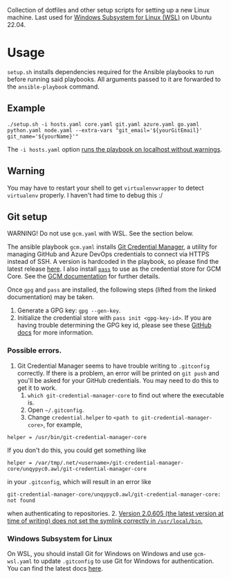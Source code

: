 Collection of dotfiles and other setup scripts for setting up a new Linux machine. Last used for  [Windows Subsystem for Linux (WSL)](https://docs.microsoft.com/en-us/windows/wsl/) on Ubuntu 22.04.

# Usage
`setup.sh` installs dependencies required for the Ansible playbooks to run before running said playbooks. All arguments passed to it are forwarded to the `ansible-playbook` command.

## Example
```
./setup.sh -i hosts.yaml core.yaml git.yaml azure.yaml go.yaml python.yaml node.yaml --extra-vars "git_email='${yourGitEmail}' git_name='${yourName}'"
```
The `-i hosts.yaml` option [runs the playbook on localhost without warnings](https://github.com/ansible/ansible/issues/33132#issuecomment-363908285).

## Warning
You may have to restart your shell to get `virtualenvwrapper` to detect `virtualenv` properly. I haven't had time to debug this :/

## Git setup
WARNING! Do not use `gcm.yaml` with WSL. See the section below.

The ansible playbook `gcm.yaml` installs [Git Credential Manager](https://github.com/GitCredentialManager/git-credential-manager),
a utility for managing GitHub and Azure DevOps credentials to connect via HTTPS instead of SSH. A
version is hardcoded in the playbook, so please find the latest release [here](https://github.com/microsoft/Git-Credential-Manager-Core/releases/latest). I also install [`pass`](https://www.passwordstore.org/) to use as the credential store for GCM Core. See the [GCM documentation](https://github.com/GitCredentialManager/git-credential-manager/blob/793a74cd540fb6030e2c7ee5e204f37a5f2a20d3/docs/credstores.md#gpgpass-compatible-files) for further details.

Once `gpg` and `pass` are installed, the following steps (lifted from the linked documentation) may be taken.
1. Generate a GPG key: `gpg --gen-key`.
2. Initialize the credential store with `pass init <gpg-key-id>`. If you are having trouble determining
the GPG key id, please see these [GitHub docs](https://docs.github.com/en/github/authenticating-to-github/generating-a-new-gpg-key)
for more information.

### Possible errors.
1. Git Credential Manager seems to have trouble writing to `.gitconfig` correctly. If there is a problem, an error will be printed on `git push` and you'll be asked for your GitHub credentials. You may need to do this to get it to work.
    1. `which git-credential-manager-core` to find out where the executable is.
    2. Open `~/.gitconfig`.
    3. Change `credential.helper` to `<path to git-credential-manager-core>`, for example,
  ```
  helper = /usr/bin/git-credential-manager-core
  ```
  If you don't do this, you could get something like
  ```
  helper = /var/tmp/.net/<username>/git-credential-manager-core/unqypyc0.awl/git-credential-manager-core
  ```
  in your `.gitconfig`, which will result in an error like
  ```
  git-credential-manager-core/unqypyc0.awl/git-credential-manager-core: not found
  ```
  when authenticating to repositories.
2. [Version 2.0.605 (the latest version at time of writing) does not set the symlink correctly in `/usr/local/bin`.](https://github.com/GitCredentialManager/git-credential-manager/issues/570)

### Windows Subsystem for Linux
On WSL, you should install Git for Windows on Windows and use `gcm-wsl.yaml` to update `.gitconfig` to use Git for Windows for authentication. You can find the latest docs [here](https://github.com/GitCredentialManager/git-credential-manager/blob/main/docs/wsl.md#windows-subsystem-for-linux-wsl).
